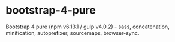 # bootstrap-4-pure
Bootstrap 4 pure (npm v6.13.1 / gulp v4.0.2) - sass, concatenation, minification, autoprefixer, sourcemaps, browser-sync.
